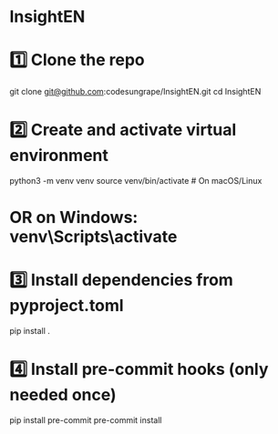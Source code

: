 # InsightEN

# 1️⃣ Clone the repo
git clone git@github.com:codesungrape/InsightEN.git
cd InsightEN

# 2️⃣ Create and activate virtual environment
python3 -m venv venv
source venv/bin/activate  # On macOS/Linux
# OR on Windows: venv\Scripts\activate

# 3️⃣ Install dependencies from pyproject.toml
pip install .

# 4️⃣ Install pre-commit hooks (only needed once)
pip install pre-commit
pre-commit install